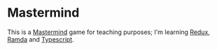 # Mastermind

This is a [Mastermind](https://en.wikipedia.org/wiki/Mastermind_(board_game)) game for teaching purposes; I'm learning [Redux](http://redux.js.org/), [Ramda](http://ramdajs.com/) and [Typescript](https://www.typescriptlang.org/).
